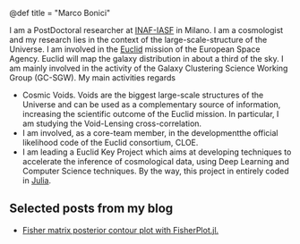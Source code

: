 @def title = "Marco Bonici"

I am a PostDoctoral researcher at [INAF-IASF](https://www.iasf-milano.inaf.it/) in Milano. I am a cosmologist and my research lies in the context of the large-scale-structure of the Universe. I am involved in the [Euclid](https://www.esa.int/Science_Exploration/Space_Science/Euclid_overview) mission of the European Space Agency. Euclid will map the galaxy distribution in about a third of the sky. I am mainly involved in the activity of the Galaxy Clustering Science Working Group (GC-SGW). My main activities regards
- Cosmic Voids. Voids are the biggest large-scale structures of the Universe and can be used as a complementary source of information, increasing the scientific outcome of the Euclid mission. In particular, I am studying the Void-Lensing cross-correlation.
- I am involved, as a core-team member, in the developmentthe official likelihood code of the Euclid consortium, CLOE.
- I am leading a Euclid Key Project which aims at developing techniques to accelerate the inference of cosmological data, using Deep Learning and Computer Science techniques. By the way, this project in entirely coded in [Julia](https://docs.julialang.org/en/v1/).

## Selected posts from my blog

* [Fisher matrix posterior contour plot with FisherPlot.jl.](/blog/fisher-plot)

